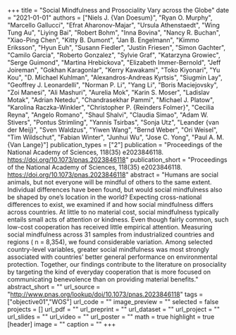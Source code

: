 +++
title = "Social Mindfulness and Prosociality Vary across the Globe"
date = "2021-01-01"
authors = ["Niels J. {Van Doesum}", "Ryan O. Murphy", "Marcello Gallucci", "Efrat Aharonov-Majar", "Ursula Athenstaedt", "Wing Tung Au", "Liying Bai", "Robert Bohm", "Inna Bovina", "Nancy R. Buchan", "Xiao-Ping Chen", "Kitty B. Dumont", "Jan B. Engelmann", "Kimmo Eriksson", "Hyun Euh", "Susann Fiedler", "Justin Friesen", "Simon Gachter", "Camilo Garcia", "Roberto Gonzalez", "Sylvie Graf", "Katarzyna Growiec", "Serge Guimond", "Martina Hrebickova", "Elizabeth Immer-Bernold", "Jeff Joireman", "Gokhan Karagonlar", "Kerry Kawakami", "Toko Kiyonari", "Yu Kou", "D. Michael Kuhlman", "Alexandros-Andreas Kyrtsis", "Siugmin Lay", "Geoffrey J. Leonardelli", "Norman P. Li", "Yang Li", "Boris Maciejovsky", "Zoi Manesi", "Ali Mashuri", "Aurelia Mok", "Karin S. Moser", "Ladislav Motak", "Adrian Netedu", "Chandrasekhar Pammi", "Michael J. Platow", "Karolina Raczka-Winkler", "Christopher P. {Reinders Folmer}", "Cecilia Reyna", "Angelo Romano", "Shaul Shalvi", "Claudia Simao", "Adam W. Stivers", "Pontus Strimling", "Yannis Tsirbas", "Sonja Utz", "Leander {van der Meij}", "Sven Waldzus", "Yiwen Wang", "Bernd Weber", "Ori Weisel", "Tim Wildschut", "Fabian Winter", "Junhui Wu", "Jose C. Yong", "Paul A. M. {Van Lange}"]
publication_types = ["2"]
publication = "Proceedings of the National Academy of Sciences, 118(35) e2023846118. https://doi.org/10.1073/pnas.2023846118"
publication_short = "Proceedings of the National Academy of Sciences, 118(35) e2023846118. https://doi.org/10.1073/pnas.2023846118"
abstract = "Humans are social animals, but not everyone will be mindful of others to the same extent. Individual differences have been found, but would social mindfulness also be shaped by one’s location in the world? Expecting cross-national differences to exist, we examined if and how social mindfulness differs across countries. At little to no material cost, social mindfulness typically entails small acts of attention or kindness. Even though fairly common, such low-cost cooperation has received little empirical attention. Measuring social mindfulness across 31 samples from industrialized countries and regions (               n               = 8,354), we found considerable variation. Among selected country-level variables, greater social mindfulness was most strongly associated with countries’ better general performance on environmental protection. Together, our findings contribute to the literature on prosociality by targeting the kind of everyday cooperation that is more focused on communicating benevolence than on providing material benefits."
abstract_short = ""
url_source = "http://www.pnas.org/lookup/doi/10.1073/pnas.2023846118"
tags = ["objective01","WOS"]
url_code = ""
image_preview = ""
selected = false
projects = []
url_pdf = ""
url_preprint = ""
url_dataset = ""
url_project = ""
url_slides = ""
url_video = ""
url_poster = ""
math = true
highlight = true
[header]
image = ""
caption = ""
+++
